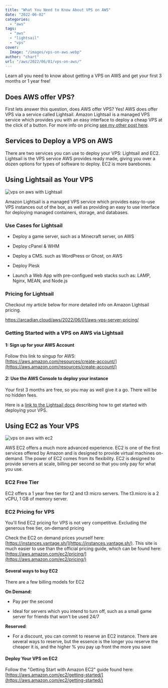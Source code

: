 ```yaml
---
title: "What You Need to Know About VPS on AWS"
date: "2022-06-02"
categories: 
  - "aws"
tags: 
  - "aws"
  - "lightsail"
  - "vps"
cover:
  Image: "/images/vps-on-aws.webp"
author: "chart"
url: "/aws/2022/06/01/vps-on-aws/"
---
```


Learn all you need to know about getting a VPS on AWS and get your first 3 months or 1 year free!

## Does AWS offer VPS?

First lets answer this question, does AWS offer VPS? Yes! AWS does offer VPS via a service called Lightsail. Amazon Lightsail is a managed VPS service which provides you with an easy interface to deploy a cheap VPS at the click of a button. For more info on pricing [see my other post here](https://arcadian.cloud/aws/2022/06/01/aws-vps-server-pricing/).

## Services to Deploy a VPS on AWS

There are two services you can use to deploy your VPS: Lightsail and EC2. Lightsail is the VPS service AWS provides ready made, giving you over a dozen options for types of software to deploy. EC2 is more barebones.

## Using Lightsail as Your VPS

![vps on aws with Lightsail](/images/lightsail-300x109.png)

Amazon Lightsail is a managed VPS service which provides easy-to-use VPS instances out of the box, as well as providing an easy to use interface for deploying managed containers, storage, and databases.

### Use Cases for Lightsail

- Deploy a game server, such as a Minecraft server, on AWS

- Deploy cPanel & WHM

- Deploy a CMS. such as WordPress or Ghost, on AWS

- Deploy Plesk

- Launch a Web App with pre-configued web stacks such as: LAMP, Nginx, MEAN, and Node.js

### Pricing for Lightsail

Checkout my article below for more detailed info on Amazon Lightsail pricing.

https://arcadian.cloud/aws/2022/06/01/aws-vps-server-pricing/

### Getting Started with a VPS on AWS via Lightsail

#### 1: Sign up for your AWS Account

Follow this link to singup for AWS: [https://aws.amazon.com/resources/create-account/](https://aws.amazon.com/resources/create-account/)

#### 2: Use the AWS Console to deploy your instance

Your first 3 months are free, so you may as well give it a go. There will be no hidden fees.

Here is a [link to the Lightsail docs](https://lightsail.aws.amazon.com/ls/docs/en_us/articles/understanding-instances-virtual-private-servers-in-amazon-lightsail) describing how to get started with deploying your VPS.

## Using EC2 as Your VPS

![vps on aws with ec2](/images/aws-ec2_logo_small.jpg)

AWS EC2 offers a much more advanced experience. EC2 is one of the first services offered by Amazon and is designed to provide virtual machines on-demand. The power of EC2 comes from its flexibility. EC2 is designed to provide servers at scale, billing per second so that you only pay for what you use.

### EC2 Free Tier

EC2 offers a 1 year free tier for t2 and t3 micro servers. The t3.micro is a 2 vCPU, 1 GB of memory server.

### EC2 Pricing for VPS

You'll find EC2 pricing for VPS is not very competitive. Excluding the generous free tier, on-demand pricing

Check the EC2 on demand prices yourself here: [https://instances.vantage.sh/](https://instances.vantage.sh/). This site is much easier to use than the official pricing guide, which can be found here: [https://aws.amazon.com/ec2/pricing/](https://aws.amazon.com/ec2/pricing/)

#### Several ways to buy EC2

There are a few billing models for EC2

**On Demand:**

- Pay per the second

- Ideal for servers which you intend to turn off, such as a small game server for friends that won't be used 24/7

**Reserved**:

- For a discount, you can commit to reserve an EC2 instance. There are several ways to reserve, but the essence is the longer you reserve the cheaper it is, and the higher % you pay up front the more you save

#### Deploy Your VPS on EC2

Follow the "Getting Start with Amazon EC2" guide found here: [https://aws.amazon.com/ec2/getting-started/](https://aws.amazon.com/ec2/getting-started/)
